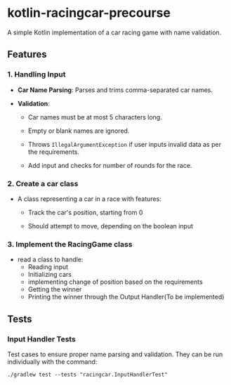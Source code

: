 # kotlin-racingcar-precourse
A simple Kotlin implementation of a car racing game with name validation.

## Features
### 1. Handling Input
* **Car Name Parsing**: Parses and trims comma-separated car names.

* **Validation**:

  * Car names must be at most 5 characters long.

  * Empty or blank names are ignored.

  * Throws `IllegalArgumentException` if user inputs invalid data as per the requirements.
  * Add input and checks for number of rounds for the race.

### 2. Create a car class
* A class representing a car in a race with features:

  * Track the car's position, starting from 0

  * Should attempt to move, depending on the boolean input

### 3. Implement the RacingGame class
* read a class to handle:
  * Reading input
  * Initializing cars
  * implementing change of position based on the requirements
  * Getting the winner
  * Printing the winner through the Output Handler(To be implemented)

## Tests
### Input Handler Tests
Test cases to ensure proper name parsing and validation.
They can be run individually with the command:

 `./gradlew test --tests "racingcar.InputHandlerTest"`


